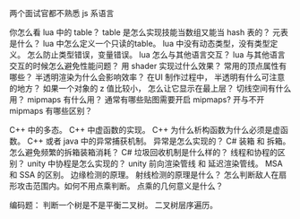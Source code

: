 两个面试官都不熟悉 js 系语言

你怎么看 lua 中的 table？ 
table 是怎么实现技能当数组又能当 hash 表的？
元表是什么？
lua 中怎么定义一个只读的table。
lua 中没有动态类型，没有类型定义。 怎么防止类型错误，变量错误。
lua 怎么与其他语言交互？ lua 与其他语言交互的时候怎么避免性能问题？
用 shader 实现过什么效果？
常用的顶点属性有哪些？
半透明渲染为什么会影响效率？
在UI 制作过程中， 半透明有什么可注意的地方？
如果一个对象的 z 值比较小， 怎么让它显示在最上层？
切线空间有什么用？
mipmaps 有什么用？
通常有哪些贴图需要开启 mipmaps?
开与不开 mipmaps 有哪些区别？

C++ 中的多态。
C++ 中虚函数的实现。
C++ 为什么析构函数为什么必须是虚函数。
C++ 或者 java 中的异常捕获机制。 异常是怎么实现的？
C# 装箱 和 拆箱。 怎么避免频繁的拆箱装箱消耗？
C# 垃圾回收机制是什么样的？
线程和协程的区别？
unity 中协程是怎么实现的？
unity 前向渲染管线 和 延迟渲染管线。
MSA 和 SSA 的区别。
边缘检测的原理。
射线检测的原理是什么？
怎么判断敌人在扇形攻击范围内。如何不用点乘判断。
点乘的几何意义是什么？

编码题：
判断一个树是不是平衡二叉树。
二叉树层序遍历。